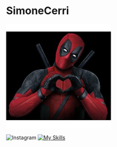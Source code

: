 # SimoneCerri

<!-- [![prova!](assets/img/header.png)](https://github.com/SimoneCerri) -->
[![Hello World, I'm Simon!](assets/img/header.png)](https://github.com/SimoneCerri)

![Instagram](https://img.shields.io/badge/Instagram-%23E4405F.svg?style=for-the-badge&logo=Instagram&logoColor=white)
[![My Skills](https://skillicons.dev/icons?i=js,html,css,wasm)](https://skillicons.dev)